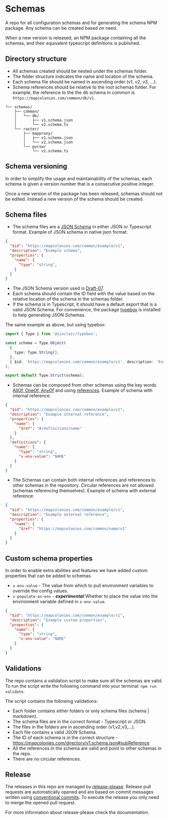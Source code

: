 # Schemas
A repo for all configuration schemas and for generating the schema NPM package. Any schema can be created based on need. 

When a new version is released, an NPM package containing all the schemas, and their equivalent typescript definitions is published.

## Directory structure
- All schemas created should be nested under the schemas folder.
- The folder structure indicates the name and location of the schema.
- Each schema file should be named in ascending order (v1, v2, v3, ...).
- Schema references should be relative to the root schemas folder. For example, the reference to the the db schema in common is `https://mapcolonies.com/common/db/v1`.
```
└── schemas/
    ├── common/
    │   └── db/
    │       ├── v1.schema.json
    │       └── v2.schema.ts
    └── raster/
        ├── mapproxy/
        │   ├── v1.schema.json
        │   └── v2.schema.json
        └── pycsw/
            └── v1.schema.ts
```

## Schema versioning
In order to simplify the usage and maintainability of the schemas, each schema is given a version number that is a consecutive positive integer.

Once a new version of the package has been released, schemas should not be edited. Instead a new version of the schema should be created.

## Schema files
- The schema files are a [JSON Schema](https://json-schema.org/) in either JSON or Typescript format.
Example of JSON schema in native json format:
```json
{
  "$id": "https://mapcolonies.com/common/example/v1",
  "description": "Example schema",
  "properties": {
    "name": {
      "type": "string",
    }
  }
}
```
- The JSON Schema version used is [Draft-07](https://json-schema.org/draft-07/json-schema-release-notes).
- Each schema should contain the ID field with the value based on the relative location of the schema in the schemas folder.
- If the schema is in Typescript, it should have a default export that is a valid JSON Schema. For convenience, the package [typebox](https://github.com/sinclairzx81/typebox) is installed to help generating JSON Schemas.

The same example as above, but using typebox:
```typescript
import { Type } from '@sinclair/typebox';

const schema = Type.Object(
  {
    type: Type.String(),
  },
  { $id: 'https://mapcolonies.com/common/example/v1', description: 'Example schema' }
);

export default Type.Strict(schema);
```
- Schemas can be composed from other schemas using the key words [AllOf, OneOf, AnyOf](https://json-schema.org/understanding-json-schema/reference/combining) and using [references](https://json-schema.org/understanding-json-schema/structuring).
Example of schema with internal reference:
```json
{
  "$id": "https://mapcolonies.com/common/example/v1",
  "description": "Example internal reference",
  "properties": {
    "name": {
      "$ref": "#/definitions/name"
    }
  },
  "definitions": {
    "name": {
      "type": "string",
      "x-env-value": "NAME"
    }
  }
}

```
- The Schemas can contain both internal references and references to other schemas in the repository. Circular references are not allowed (schemas referencing themselves).
Example of schema with external reference:
```json
{
  "$id": "https://mapcolonies.com/common/example/v1",
  "description": "Example external reference",
  "properties": {
    "name": {
      "$ref": "https://mapcolonies.com/common/name/v1"
    }
  }
}
```


## Custom schema properties
In order to enable extra abilities and features we have added custom properties that can be added to schemas.

- `x-env-value` - The value from which to pull environment variables to override the config values.
- `x-populate-as-env` - ***experimental*** Whether to place the value into the environment variable defined in `x-env-value`.

```json
{
  "$id": "https://mapcolonies.com/common/example/v1",
  "description": "Example custom properties",
  "properties": {
    "name": {
      "type": "string",
      "x-env-value": "NAME"
    }
  }
}
```

## Validations
The repo contains a validation script to make sure all the schemas are valid.
To run the script write the following command into your terminal: `npm run validate`.

The script contains the following validations:
- Each folder contains either folders or only schema files (schema | markdown).
- The schema files are in the correct format - Typescript or JSON.
- The files in the folders are in ascending order (v1,v2,v3,...).
- Each file contains a valid JSON Schema.
- The ID of each schema is in the correct structure - https://mapcolonies.com/directory/v1.schema.json#subReference
- All the references in the schema are valid and point to other schemas in the repo.
- There are no circular references.

## Release
The releases in this repo are managed by [release-please](https://github.com/googleapis/release-please). Release pull requests are automatically opened and are based on commit messages written using [conventional commits](https://www.conventionalcommits.org/en/v1.0.0/). To execute the release you only need to merge the opened pull request.

For more information about release-please check the documentation.
